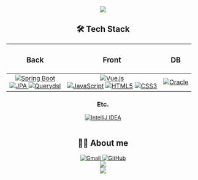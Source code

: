 <html lang="ko">

<body>
  <div align="center">
    <a href="https://github.com/Yong-Yong2">
      <img src="https://capsule-render.vercel.app/api?type=waving&color=timeGradient&height=200&section=header&text=Yong-Yong2&fontSize=90&animation=fadeIn" />
    </a>
    <br />
    
  <h2>🛠 Tech Stack</h2>
    <table>
      <thead>
        <tr>
          <th>
            <h3>Back</h3>
          </th>
          <th>
            <h3>Front</h3>
          </th>
          <th>
            <h3>DB</h3>
          </th>
        </tr>
      </thead>
      <tbody align="center">
        <tr>
          <td>
            <a href="https://spring.io/projects/spring-boot"><img
                src="https://img.shields.io/badge/Spring%20Boot-6DB33F?logo=springboot&logoColor=fff&style=flat"
                alt="Spring Boot" /></a><br />
            <a href="https://spring.io/projects/spring-data-jpa">
              <img src="https://img.shields.io/badge/JPA-6DB33F" alt="JPA" />
            </a>
            <a href="https://querydsl.com/">
              <img src="https://img.shields.io/badge/Querydsl-008dd1" alt="Querydsl" />
            </a>
          </td>
          <td>
            <a href="https://vuejs.org"><img
                src="https://img.shields.io/badge/Vue.js-4FC08D?logo=vuedotjs&logoColor=fff&style=flat"
                alt="Vue.js" /></a>
            <br />
            <a href="https://developer.mozilla.org/ko/docs/Web/JavaScript">
              <img src="https://img.shields.io/badge/JavaScript-F7DF1E?logo=javascript&logoColor=000&style=flat"
                alt="JavaScript" /></a>
            <a href="https://developer.mozilla.org/ko/docs/Web/HTML">
              <img src="https://img.shields.io/badge/HTML5-E34F26?logo=html5&logoColor=fff&style=flat"
                alt="HTML5" /></a>
            <a href="https://developer.mozilla.org/ko/docs/Web/CSS">
              <img src="https://img.shields.io/badge/CSS3-1572B6?logo=css3&logoColor=fff&style=flat" alt="CSS3" />
            </a>
          </td>
          <td>
            <a href="https://www.oracle.com/kr">
              <img src="https://img.shields.io/badge/Oracle-F80000?logo=oracle&logoColor=fff&style=flat" alt="Oracle" />
            </a>
          </td>
        </tr>
      </tbody>
    </table>
    
  <h3>Etc.</h3>
    <div>
      <a href="https://www.jetbrains.com/ko-kr/idea">
      <img src="https://img.shields.io/badge/IntelliJ%20IDEA-000?logo=intellijidea&logoColor=fff&style=flat"
        alt="IntelliJ IDEA" />
        </a>
    </div>

  <br/>

  <h2>🙋‍♂️ About me</h2>
    <a href="mailto:rksk0303@gmail.com">
      <img src="https://img.shields.io/badge/Gmail-EA4335?logo=gmail&logoColor=fff&style=flat" alt="Gmail" />
    </a>
    <a href="https://github.com/Yong-Yong2">
      <img src="https://img.shields.io/badge/GitHub-181717?logo=github&logoColor=fff&style=flat" alt="GitHub" />
    </a>

  <br>
    <a href="https://github.com/Yong-Yong2">
      <img src="https://hits.seeyoufarm.com/api/count/incr/badge.svg?url=https%3A%2F%2Fgithub.com%2FYong-Yong2&count_bg=%23000000&title_bg=%23000000&icon=github.svg&icon_color=%23FFFFFF&title=View&edge_flat=false" />
    </a>
    <br />
    <a href="https://github.com/Yong-Yong2">
      <img src="https://capsule-render.vercel.app/api?type=waving&color=timeGradient&height=100&section=footer&animation=fadeIn" />
    </a>
  </div>
</body>

</html>
